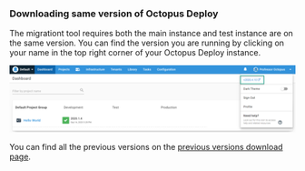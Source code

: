 ### Downloading same version of Octopus Deploy

The migrationt tool requires both the main instance and test instance are on the same version.  You can find the version you are running by clicking on your name in the top right corner of your Octopus Deploy instance.

![](/docs/shared-content/upgrade/images/find-current-version.png)

You can find all the previous versions on the [previous versions download page](https://octopus.com/downloads/previous).
